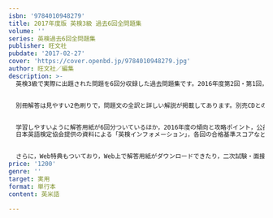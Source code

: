 ```yaml
---
isbn: '9784010948279'
title: 2017年度版 英検3級 過去6回全問題集
volume: ''
series: 英検過去6回全問題集
publisher: 旺文社
pubdate: '2017-02-27'
cover: 'https://cover.openbd.jp/9784010948279.jpg'
author: 旺文社／編集
description: >-
  英検3級で実際に出題された問題を6回分収録した過去問題集です。2016年度第2回・第1回，2015年度第3回・第2回・第1回，2014年度第3回の問題を収録しています。


  別冊解答は見やすい2色刷りで，問題文の全訳と詳しい解説が掲載してあります。別売CDとの併用により，リスニングテストと二次試験・面接の対策をより効果的に行うことができます。


  学習しやすいように解答用紙が6回分ついているほか，2016年度の傾向と攻略ポイント，公益財団法人
  日本英語検定協会提供の資料による「英検インフォメーション」，各回の合格基準スコアなど，英検情報も充実しています。


  さらに，Web特典もついており，Web上で解答用紙がダウンロードできたり，二次試験・面接対策として面接室に入室してから退室するまでの流れが映像と音声で確認できたりと，たいへんお得な内容になっています！
price: '1200'
genre: ''
target: 実用
format: 単行本
content: 英米語

---
```

